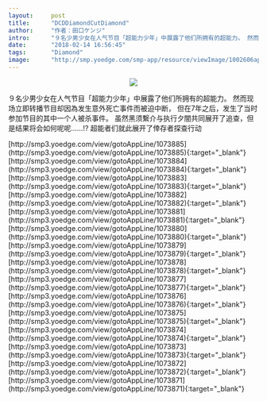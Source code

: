 ```yaml
---
layout:     post
title:      "DCDDiamondCutDiamond"
author:     "作者：田口ケンジ"
intro:      "９名少男少女在人气节目「超能力少年」中展露了他们所拥有的超能力。 然而现场立即转播节目却因為发生意外死亡事件而被迫中断， 但在7年之后，发生了当时参加节目的其中一个人被杀事件。 虽然黑须繫介与执行夕闇共同展开了追查，但是结果将会如何呢呢……!? 超能者们就此展开了倖存者探查行动"
date:       "2018-02-14 16:56:45"
tags:       "Diamond"
image:      "http://smp.yoedge.com/smp-app/resource/viewImage/1002606appline.png"
---
```

<div style="text-align: center">
<p><img src="http://smp.yoedge.com/smp-app/resource/viewImage/1002606appline.png"/></p>
</div>
<p class="post-meta">
<span>９名少男少女在人气节目「超能力少年」中展露了他们所拥有的超能力。 然而现场立即转播节目却因為发生意外死亡事件而被迫中断， 但在7年之后，发生了当时参加节目的其中一个人被杀事件。 虽然黑须繫介与执行夕闇共同展开了追查，但是结果将会如何呢呢……!? 超能者们就此展开了倖存者探查行动</span>
</p>
[http://smp3.yoedge.com/view/gotoAppLine/1073885](http://smp3.yoedge.com/view/gotoAppLine/1073885){:target="_blank"}
[http://smp3.yoedge.com/view/gotoAppLine/1073884](http://smp3.yoedge.com/view/gotoAppLine/1073884){:target="_blank"}
[http://smp3.yoedge.com/view/gotoAppLine/1073883](http://smp3.yoedge.com/view/gotoAppLine/1073883){:target="_blank"}
[http://smp3.yoedge.com/view/gotoAppLine/1073882](http://smp3.yoedge.com/view/gotoAppLine/1073882){:target="_blank"}
[http://smp3.yoedge.com/view/gotoAppLine/1073881](http://smp3.yoedge.com/view/gotoAppLine/1073881){:target="_blank"}
[http://smp3.yoedge.com/view/gotoAppLine/1073880](http://smp3.yoedge.com/view/gotoAppLine/1073880){:target="_blank"}
[http://smp3.yoedge.com/view/gotoAppLine/1073879](http://smp3.yoedge.com/view/gotoAppLine/1073879){:target="_blank"}
[http://smp3.yoedge.com/view/gotoAppLine/1073878](http://smp3.yoedge.com/view/gotoAppLine/1073878){:target="_blank"}
[http://smp3.yoedge.com/view/gotoAppLine/1073877](http://smp3.yoedge.com/view/gotoAppLine/1073877){:target="_blank"}
[http://smp3.yoedge.com/view/gotoAppLine/1073876](http://smp3.yoedge.com/view/gotoAppLine/1073876){:target="_blank"}
[http://smp3.yoedge.com/view/gotoAppLine/1073875](http://smp3.yoedge.com/view/gotoAppLine/1073875){:target="_blank"}
[http://smp3.yoedge.com/view/gotoAppLine/1073874](http://smp3.yoedge.com/view/gotoAppLine/1073874){:target="_blank"}
[http://smp3.yoedge.com/view/gotoAppLine/1073873](http://smp3.yoedge.com/view/gotoAppLine/1073873){:target="_blank"}
[http://smp3.yoedge.com/view/gotoAppLine/1073872](http://smp3.yoedge.com/view/gotoAppLine/1073872){:target="_blank"}
[http://smp3.yoedge.com/view/gotoAppLine/1073871](http://smp3.yoedge.com/view/gotoAppLine/1073871){:target="_blank"}


